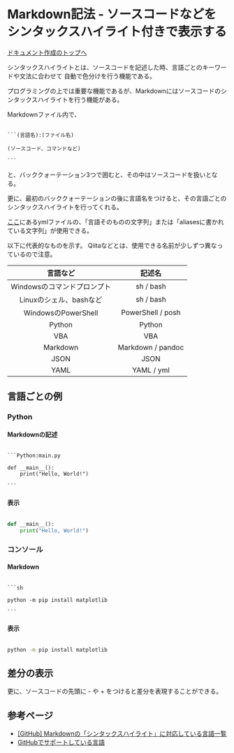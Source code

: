 # Markdown記法 - ソースコードなどをシンタックスハイライト付きで表示する

[ドキュメント作成のトップへ](./../index.md)

シンタックスハイライトとは、ソースコードを記述した時、言語ごとのキーワードや文法に合わせて
自動で色分けを行う機能である。

プログラミングの上では重要な機能であるが、Markdownにはソースコードのシンタックスハイライトを行う機能がある。



Markdownファイル内で、

````pandoc

```(言語名):(ファイル名)

(ソースコード、コマンドなど)

```

````

と、バッククォーテーション3つで囲むと、その中はソースコードを扱いとなる。

更に、最初のバッククォーテーションの後に言語名をつけると、その言語ごとのシンタックスハイライトを行ってくれる。

[ここ](https://github.com/github/linguist/blob/master/lib/linguist/languages.yml)にあるymlファイルの、「言語そのものの文字列」または「aliasesに書かれている文字列」が使用できる。

以下に代表的なものを示す。
Qiitaなどとは、使用できる名前が少しずつ異なっているので注意。

| 言語など | 記述名 |
|:-:|:-:|
| Windowsのコマンドプロンプト | sh / bash |
| Linuxのシェル、bashなど | sh / bash |
| WindowsのPowerShell | PowerShell / posh |
| Python | Python |
| VBA | VBA |
| Markdown| Markdown / pandoc |
| JSON | JSON |
| YAML | YAML / yml |

## 言語ごとの例

### Python

#### Markdownの記述

````pandoc

```Python:main.py

def __main__():
    print("Hello, World!")

```

````

#### 表示

```Python:main.py

def __main__():
    print("Hello, World!")

```

### コンソール

#### Markdown

````pandoc

```sh

python -m pip install matplotlib

```

````

#### 表示

```sh

python -m pip install matplotlib

```

## 差分の表示

更に、ソースコードの先頭に - や + をつけると差分を表現することができる。


## 参考ページ

- [[GitHub] Markdownの「シンタックスハイライト」に対応している言語一覧](https://blog.katsubemakito.net/articles/github-markdown-syntaxhighlighting)
- [GitHubでサポートしている言語](https://github.com/github/linguist/blob/master/lib/linguist/languages.yml)